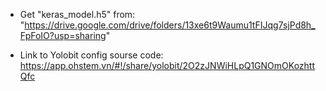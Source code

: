 - Get "keras_model.h5" from:
    "https://drive.google.com/drive/folders/13xe6t9Waumu1tFIJqg7sjPd8h_FpFoIO?usp=sharing"

- Link to Yolobit config sourse code:
    https://app.ohstem.vn/#!/share/yolobit/2O2zJNWiHLpQ1GNOmOKozhttQfc
